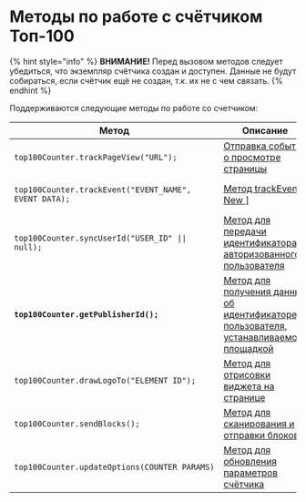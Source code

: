 # Методы по работе с счётчиком Топ-100

{% hint style="info" %}
**ВНИМАНИЕ!** Перед вызовом методов следует убедиться, что экземпляр счётчика создан и доступен. Данные не будут собираться, если счётчик ещё не создан, т.к. их не с чем связать.
{% endhint %}

Поддерживаются следующие методы по работе со счетчиком:

<table><thead><tr><th width="514">Метод</th><th>Описание</th></tr></thead><tbody><tr><td><pre><code>top100Counter.trackPageView("URL");
</code></pre></td><td><a href="otpravka-sobytiya-o-prosmotre-stranicy.md">Отправка события о просмотре страницы</a></td></tr><tr><td><pre><code>top100Counter.trackEvent("EVENT_NAME", EVENT_DATA);
</code></pre></td><td><a href="otpravka-sobstvennykh-sobytii.md">Метод trackEvent [ New ]</a></td></tr><tr><td><pre><code>top100Counter.syncUserId("USER_ID" || null);
</code></pre></td><td><a href="metod-dlya-peredachi-identifikatora-avtorizovannogo-polzovatelya.md">Метод для передачи идентификатора авторизованного пользователя</a></td></tr><tr><td><pre><code><strong>top100Counter.getPublisherId();
</strong></code></pre></td><td><a href="metod-dlya-polucheniya-dannykh-ob-identifikatore-polzovatelya-ustanavlivaemogo-ploshadkoi.md">Метод для получения данных об идентификаторе пользователя, устанавливаемого площадкой</a></td></tr><tr><td><pre><code>top100Counter.drawLogoTo("ELEMENT_ID");
</code></pre></td><td><a href="metod-dlya-otrisovki-vidzheta-na-stranice.md">Метод для отрисовки виджета на странице</a></td></tr><tr><td><pre><code>top100Counter.sendBlocks();
</code></pre></td><td><a href="metod-dlya-skanirovaniya-i-otpravki-blokov.md">Метод для сканирования и отправки блоков</a></td></tr><tr><td><pre><code>top100Counter.updateOptions(COUNTER_PARAMS)
</code></pre></td><td><a href="metod-dlya-obnovleniya-parametrov-schetchika.md">Метод для обновления параметров счётчика</a></td></tr></tbody></table>
